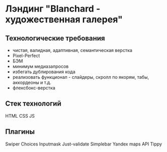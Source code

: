 # Лэндинг "Blanchard - художественная галерея" 

## Технологические требования

- чистая, валидная, адаптивная, семантическая верстка
- Pixel-Perfect
- БЭМ
- минимум медиазапросов
- избегать дублирования кода
- реализовать функционал - слайдеры, скролл по якорям, табы, аккордеоны и т.д.
- флексбокс-верстка

## Стек технологий

HTML
CSS
JS

## Плагины

Swiper
Choices
Inputmask
Just-validate
Simplebar
Yandex maps API
Tippy
